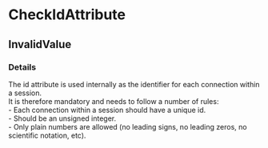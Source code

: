 ﻿---  
uid: Validator_8_17_4  
---

# CheckIdAttribute

## InvalidValue

### Details

The id attribute is used internally as the identifier for each connection within a session.  
It is therefore mandatory and needs to follow a number of rules:  
\- Each connection within a session should have a unique id.  
\- Should be an unsigned integer.  
\- Only plain numbers are allowed (no leading signs, no leading zeros, no scientific notation, etc).
